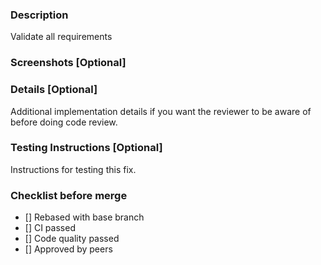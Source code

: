 ### Description
Validate all requirements

### Screenshots [Optional]

### Details [Optional]
Additional implementation details if you want the reviewer to be aware of before doing code review.

### Testing Instructions [Optional]
Instructions for testing this fix.

### Checklist before merge
- [] Rebased with base branch
- [] CI passed
- [] Code quality passed
- [] Approved by peers
